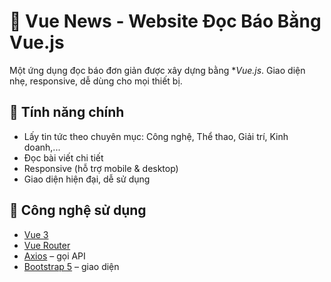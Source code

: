 # 📰 Vue News - Website Đọc Báo Bằng Vue.js

Một ứng dụng đọc báo đơn giản được xây dựng bằng **Vue.js*. Giao diện nhẹ, responsive, dễ dùng cho mọi thiết bị.

## 🚀 Tính năng chính

- Lấy tin tức theo chuyên mục: Công nghệ, Thể thao, Giải trí, Kinh doanh,...
- Đọc bài viết chi tiết
- Responsive (hỗ trợ mobile & desktop)
- Giao diện hiện đại, dễ sử dụng

## 🧱 Công nghệ sử dụng

- [Vue 3](https://vuejs.org/)
- [Vue Router](https://router.vuejs.org/)
- [Axios](https://axios-http.com/) – gọi API
- [Bootstrap 5](https://getbootstrap.com/) – giao diện


